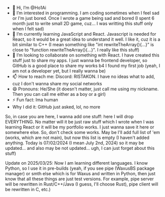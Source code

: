 - 👋 Hi, I’m @Ho1Ai
- 👀 I’m interested in programming. I am coding sometimes when I feel sad or I'm just bored. Once I wrote a game being sad and bored (I spent 6 month just to write small 2D game, cuz... I was writting this stuff only when I felt sad) 
- 🌱 I’m currently learning JavaScript and React. Javascript is needed for React, so it would be a great idea to understand it well. I like it, cuz it is a bit similar to C++ (I mean something like "int rewriteTheArray(){...}" is close to "function rewriteTheArray(){...}". I really like this stuff) 
- 💞️ I’m looking to collaborate on something with React. I have created this stuff just to share my apps. I just wanna be frontend developer, so GitHub is a good place to share my works b4 I found my first job (yeah, I am not a developer yet, but I really wanna be)
- 📫 How to reach me: Discord: RISTAKON. I have no ideas what to add, cuz I don't wanna share my social networks
- 😄 Pronouns: He/She (it doesn't matter, just call me using my nickname. Then you can call me either as a boy or a girl) 
- ⚡ Fun fact: Ima human
- Why I did it: GitHub just asked, lol, no more

So, in case you are here, I wanna add one stuff: here I will drop EVERYTHING. No matter will it be just raw stuff which I wrote when I was learning React or it will be my portfolio works. I just wanna save it here or somewhere else. So, don't check some works. May be I'll add full list of 'em (works, which are not main), but now this list is empty (I haven't added anything. Today is 07/02/2024 (I mean July 2nd, 2024) so it may be updated... and also may be not updated... ugh, I can just forget about this stuff)  

Update on 2025/03/25: Now I am learning different languages. I know Python, so I use it in pre-builds (yeah, if you see pipe (WaxusBS package manager) or smth else which is for Waxus and written in Python, then just know that all these things are just test versions. For example, pipe server will be rewritten in Rust/C++/Java (I guess, I'll choose Rust), pipe client will be rewritten in C, etc.) 

<!---
Ho1Ai/Ho1Ai is a ✨ special ✨ repository because its `README.md` (this file) appears on your GitHub profile.
You can click the Preview link to take a look at your changes.
--->
